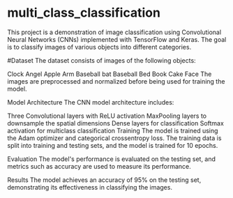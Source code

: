 # multi_class_classification
This project is a demonstration of image classification using Convolutional Neural Networks (CNNs) implemented with TensorFlow and Keras. The goal is to classify images of various objects into different categories.

#Dataset
The dataset consists of images of the following objects:

Clock
Angel
Apple
Arm
Baseball bat
Baseball
Bed
Book
Cake
Face
The images are preprocessed and normalized before being used for training the model.

Model Architecture
The CNN model architecture includes:

Three Convolutional layers with ReLU activation
MaxPooling layers to downsample the spatial dimensions
Dense layers for classification
Softmax activation for multiclass classification
Training
The model is trained using the Adam optimizer and categorical crossentropy loss. The training data is split into training and testing sets, and the model is trained for 10 epochs.

Evaluation
The model's performance is evaluated on the testing set, and metrics such as accuracy are used to measure its performance.

Results
The model achieves an accuracy of 95% on the testing set, demonstrating its effectiveness in classifying the images.
